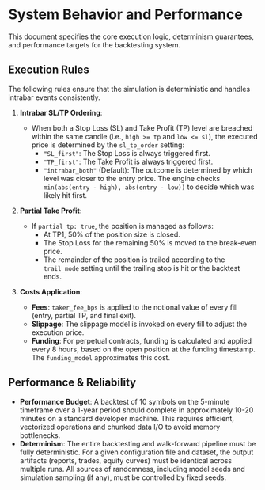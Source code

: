 # System Behavior and Performance

This document specifies the core execution logic, determinism guarantees, and performance targets for the backtesting system.

## Execution Rules

The following rules ensure that the simulation is deterministic and handles intrabar events consistently.

1.  **Intrabar SL/TP Ordering**:
    - When both a Stop Loss (SL) and Take Profit (TP) level are breached within the same candle (i.e., `high >= tp` and `low <= sl`), the executed price is determined by the `sl_tp_order` setting:
        - `"SL_first"`: The Stop Loss is always triggered first.
        - `"TP_first"`: The Take Profit is always triggered first.
        - `"intrabar_both"` (Default): The outcome is determined by which level was closer to the entry price. The engine checks `min(abs(entry - high), abs(entry - low))` to decide which was likely hit first.

2.  **Partial Take Profit**:
    - If `partial_tp: true`, the position is managed as follows:
        - At TP1, 50% of the position size is closed.
        - The Stop Loss for the remaining 50% is moved to the break-even price.
        - The remainder of the position is trailed according to the `trail_mode` setting until the trailing stop is hit or the backtest ends.

3.  **Costs Application**:
    - **Fees**: `taker_fee_bps` is applied to the notional value of every fill (entry, partial TP, and final exit).
    - **Slippage**: The slippage model is invoked on every fill to adjust the execution price.
    - **Funding**: For perpetual contracts, funding is calculated and applied every 8 hours, based on the open position at the funding timestamp. The `funding_model` approximates this cost.

## Performance & Reliability

-   **Performance Budget**: A backtest of 10 symbols on the 5-minute timeframe over a 1-year period should complete in approximately 10-20 minutes on a standard developer machine. This requires efficient, vectorized operations and chunked data I/O to avoid memory bottlenecks.
-   **Determinism**: The entire backtesting and walk-forward pipeline must be fully deterministic. For a given configuration file and dataset, the output artifacts (reports, trades, equity curves) must be identical across multiple runs. All sources of randomness, including model seeds and simulation sampling (if any), must be controlled by fixed seeds.